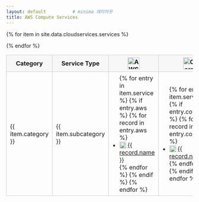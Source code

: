 ```yaml
---
layout: default          # minima 레이아웃
title: AWS Compute Services
---
```


<!-- ── 표를 확실히 ‘표답게’ 보이게 하는 최소 스타일 ── -->
<style>
  #comparison{border-collapse:collapse;width:100%;margin-top:1rem}
  #comparison th,#comparison td{border:1px solid #ccc;padding:.4em .6em}
  #comparison th{background:#f7f7f7;position:sticky;top:0}
  #comparison ul{margin:0;padding-left:1.2em}
</style>

<table id="comparison">
  <tr class="header" align="center">
    <th style="width:7%">Category</th>
    <th style="width:12%">Service Type</th>
    <th>
      <img src="{{ '/assets/img/logo/aws.svg' | relative_url }}"
           alt="AWS Logo" style="height:32px">
    </th>
    <th>
      <img src="{{ '/assets/img/logo/coreweave.png' | relative_url }}" 
           alt="CoreWeave" style="height:32px">
    </th>
  </tr>

  {% for item in site.data.cloudservices.services %}
  <tr>
    <td>{{ item.category }}</td>
    <td>{{ item.subcategory }}</td>
    <td>
      <ul>
      {% for entry in item.service %}
        {% if entry.aws %}
          {% for record in entry.aws %}
            <li>
              <img src="{{ '/assets/img/cloudproviders/aws/' | append: record.icon | relative_url }}"
                  alt="{{ record.name }}" style="height:18px;vertical-align:-3px">
              <a href="{{ record.ref }}" target="_blank">{{ record.name }}</a>
            </li>
          {% endfor %}
        {% endif %}
      {% endfor %}
      </ul>
    </td>
    <td>
      <ul>
      {% for entry in item.service %}
        {% if entry.coreweave %}
          {% for record in entry.coreweave %}
            <li>
              <img src="{{ '/assets/img/cloudproviders/coreweave/' | append: record.icon | relative_url }}"
                  alt="{{ record.name }}" style="height:18px;vertical-align:-3px">
              <a href="{{ record.ref }}" target="_blank">{{ record.name }}</a>
            </li>
          {% endfor %}
        {% endif %}
      {% endfor %}
      </ul>
    </td>
  </tr>
  {% endfor %}
</table>
